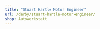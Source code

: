 ```yaml
---
title: "Stuart Hartle Motor Engineer"
url: /derby/stuart-hartle-motor-engineer/
shop: Autowerkstatt
---
```

